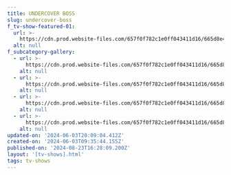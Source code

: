 ```yaml
---
title: UNDERCOVER BOSS
slug: undercover-boss
f_tv-show-featured-01:
  url: >-
    https://cdn.prod.website-files.com/657f0f782c1e0ff043411d16/665d8e4273f366282509d19f_IMG-20190924-WA0001.jpg
  alt: null
f_subcategory-gallery:
  - url: >-
      https://cdn.prod.website-files.com/657f0f782c1e0ff043411d16/665d8e672c1278cc959d1924_IMG-20190813-WA0003.jpg
    alt: null
  - url: >-
      https://cdn.prod.website-files.com/657f0f782c1e0ff043411d16/665d8e67a0ee48b69ad21045_IMG-20190824-WA0004.jpg
    alt: null
  - url: >-
      https://cdn.prod.website-files.com/657f0f782c1e0ff043411d16/665d8e6707f5bb0a0a99d11c_IMG-20190912-WA0002.jpg
    alt: null
  - url: >-
      https://cdn.prod.website-files.com/657f0f782c1e0ff043411d16/665d8e67fb13a8f30f348e8d_IMG-20190924-WA0000.jpg
    alt: null
updated-on: '2024-06-03T20:09:04.412Z'
created-on: '2024-06-03T09:35:44.155Z'
published-on: '2024-08-23T16:28:09.200Z'
layout: '[tv-shows].html'
tags: tv-shows
---
```




